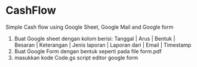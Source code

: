 # CashFlow
Simple Cash flow using Google Sheet, Google Mail and Google form


1. Buat Google sheet dengan kolom berisi:
  Tanggal	| Arus	| Bentuk |	Besaran	| Keterangan |	Jenis laporan |	Laporan dari |	Email	| Timestamp
2. Buat Google Form dengan bentuk seperti pada file form.pdf
3. masukkan kode Code.gs script editor google form
